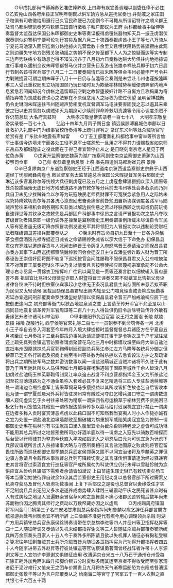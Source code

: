 <!-- { "loadSidebar": true } -->
　　○甲戌礼部尚书傅瀚奏乞准住俸养疾  上曰卿有疾宜善调理以副委任俸不必住○乙亥免山西各府州县正官明年朝觐以供军饷方急从巡抚官奏也  并勋戚之家庄田子粒俱有司收徵给用遵行已久官民称便已为定例今不可輙从所谓诏特许之顺义群王及驸马都尉樊凯奏乞将钦赐庄田自行徵收子粒户部议为王府  兵科都给事中屈伸等奏监督太监苗达保国公朱晖都御史史琳等奏谍报得虏氊帐器物知天兵一振丑虏潜伏据奏则似边警稍宁便可论功行赏矣及据八月二十狭西奏报虏酋小王子等七八万骑从宁夏花马池深入固原迄南分路抢掠火光营盘数十余里又且埋伏阻路势甚猖獗由此观之则边疆失守地方伤残关狭动摇之势朝不保夕传至都下人人为之惊疑而达等实专制三边声势联络少有动息岂得不知又况各于八月初六日奏称达贼大势俱往内地抢掠调度行事难以遥制佥议朱晖领都督马仪并京营头目及游击张雄李祥统兵即于初六日启行节制各该将官兵部于八月二十二日覆奏贼情已拟朱晖等俱会韦州必能申严号令并力剿贼捷音可期岂期朱晖于八月十一日仍与苗逵等会奏则是未尝赴韦州也谨按逵晖琳三人受此重权罔思立功报国顾乃玩日愒时互为欺蔽榆林贼势稍缓便谓奔窜内地声息紧急若罔闻知况今虏帐之遗留即前空剿之故智堕彼奸计略不自惭方且称捣巢为奇绩指弃物为畏威若律诛心之法罪在不原但念用人之际权为使过伏望  圣明留神独断仍令史琳同朱晖速往韦州随贼声势相度机宜督调军马屯驻要害固我之志以遏其来乘彼之归以击其惰务以虏贼殄灭为期庶可少赎前罪命降敕切责逵等令用心调度杀贼不许仍前怠玩  大名府天鼓鸣
　　大明孝宗敬皇帝实录卷一百七十八
　大明孝宗敬皇帝实录卷一百七十九
　　弘治十四年九月丙子朔日食  镇远侯顾溥襄城伯李鄌以日食救护入礼部中门为缉事官校所奏溥等上疏引罪宥之  录辽东义州等处杀贼功官军给赏有差  广东钦州地震有声如雷
　　○丁丑工部覆奏礼科都给事中甯举等所言恤军士事谓今边境未宁而各处工役不息军士嗟怨恐一旦用之不得其力请赐裁省如京师东岳庙及都城隍庙之役此固在于得己者宜暂停止从之  是日晓刻南京老人星见于丙位色赤黄
　　○戊寅升监察御史魏英为湖广按察司副使南京监察御史萧渊为山西按察司佥事
　　○己卯  孝恭章皇后忌辰  上祭  奉先殿遣驸马都尉崔元祭  景陵
　　○辛巳复除南京广东道监察御史王经于江西道南京狭西道监察御史宗彝于山西道经丁忧服阙彝病痊也  敕监督军务太监苗逵总兵保国公朱晖提督军务右都御史史琳近该多官奏称尔等统领大兵征剿虏寇已及五月之上虏寇愈肆猖獗拥众深入固原等处杀掠蹂躏殆无虚日地方残破道路不通节敕尔等分兵前去韦州等处会各截杀而乃拥兵自卫未见少挫贼锋佥以尔等为玩寇殃民老师费财罪不可宽朕念紧急用人之际姑未深究特降敕切责尔等其各洗心涤虑励志奋勇痛省前咎勉图自新协谋调度各路军马随贼声势往来相机会剿务期殄灭丑类以解边民倒悬之苦以纾朕西顾之忧毋或仍前玩愒自速罪愆等其钦承之故敕先是兵部固户科部事中徐昂之言请严冒报功次之禁凡夺取首级冒功者降原职一级仍调外差操至是监察御史王用奏谓事例所载未尽请自令军民人等有犯者虽无级可降亦照冒功例发遣充军其将领犯为人冒报功次以违制论受财枉法者降级调卫差操兵部覆奏从之
　　○癸未时有旨命自初九日至十一日各办斋醮茶食攒盘酒饭光禄寺据近日减省之命请赐停免减省以示大信于下命免办  初保昌县君仪宾罗胜以邀庶客货与人忿闻击碎晋王令牌复入府怒骂晋王奏请治之而保昌县君亦奏办其事下山西巡抚都察院魏绅验问会会迁安县主仪宾潘玺尝诈取人财为晋王所奏诬告王崇信奸回将图不轨复下巡抚按官会问胜屡鞫不服保昌县君又入公府喧兢玺匿不对薄晋王屡奏愬狱久不决乃复以情奏且言按察使柳应辰蔑视宗室承勘不公命大理寺右寺丞吴一贯锦衣卫指挥叶广往讯以闻至是一贯等还奏言胜以细故辄入晋府恶詈不畏  祖训宜比骂祖父母律玺诈取人财暨将晋王诬奏又匿不就狱宜比告祖父母诬者律各绞决不待时但宗室仪宾事起小忿律无正条况县君县主尚存固所未忍若拟革职为民似又太轻请候  圣裁且劾保昌县君轻出阃内辄至公门喧竞理当戒责柳应辰勘事迟延亦宜逮问刑部覆奏命罗胜潘玺姑禁锢以俟保昌县君令晋王严加戒谕柳应辰下巡按御史逮问之  初府部等衙门以狭西地震泉涌之变  上言请革传升军官不允至是以山西同日地震复请革传升军官周璋等二百八十九人得旨俱仍旧令后除特旨传升外敢有夤缘乞升者许诸司纠举治罪
　　○甲申重阳节免百官宴  汝王将之国诣  长陵  献陵  景陵  裕陵  茂陵行礼  西宁侯等官宋礼等二百七十一员朝参不到命罚俸各一月  北虏小王子卒自去冬入河套至今年四月入境大肆掳掠时监督提督总兵诸臣方在宁夏自五月初至闰七月奏报才三至兵部策边事急急请遣便核其事于是令锦衣卫千户牟斌往斌还上疏先具列会镇巡官访察者谓虏聚营花马池三月中时拆墙攻墩至四月大举自盐池直扺韦州固原掳掠总兵官郭鞫傅钊延绥副总兵吴江参江左方马隆等各统兵分御之但粮草已乏虽各行转运及招商上纳至韦州等处数为贼杀掠以去急宜设法方护之及疏诸将出兵之期所统军马之数并密访数事以闻一谓盐池萌城正当贼冲诸将不久驻于此有警乃于百里驰赴所以人马供困如七月都指挥杨琳遇贼于固原黑城兵千余人皆没八月初虏过盐池杨玉神英郭鞫傅钊吴江率众追击战复不利京营都指挥金玉又为所杀盐池驲至花马池道路为之不通金虽称入套难必其不复来乞精选将三四人专驻盐池萌城等处一谓诸边仓埸空虚军士皆采草饲马马多瘦损益以其所收皆折色故也乞自后皆收本色为便一谓宁夏孤悬河外兵将皆驻灵州常有贼过河夺舡乞增兵渡口守之一谓虏数遣细人窥伺虚实乞于乡村往来处密为稽察一谓狭西各府运粮草于榆林劳费不赀民困已极乞行有司宽恤免其他役一谓传报边情驿传多以赢马给付迟误机宜宜行禁止一谓虏在边者多称入贡时宴赏薄恶点虏以此藉口固不可知然我当宴夷人时小人作毙亦诚有之宜为处置一谓盐池北边墩墙颓败至揭破裙为旗重损军威贻笑虏寇宜急为修制一谓都御史史琳在榆林时有书生献策曰里入腹里宜令兵截杀否则持老营之虚皆可成功琳不能用其总兵所过之地皆预撽所司办好酒羊鹿以待一谓虏之入寇先以骑数百哨探而后台营以行师律其为整肃今秋直入平凉如蹈无人之境恐后曰元为可忧宜急为计虑下兵部议谓斌所言虏入杀掠诸事大略与守臣所奏相符其言盐池固原之败此则将官逗留畏怯所致而巡抚都御史周季麟总兵武定侯郑英又匿不以闻宜治诸将及季麟英之罪但边事方急请且令戴罪从事监督总兵则可降敕切责之其言驿传惧事请逮治经过驿递官吏其言将官过索酒食宜行巡抚等官严戒所属勿为科敛供应仍行朱晖以雪耻殄贼为念供应宜从俭约且辑部下需索者余请皆如斌议  上曰苗逵朱晖史琳已有敕切责矣杨玉等本当重治姑使待罪自效余如议其后监察御史王用纪功复以总督官部下所过需索又私卖夺获马及冒他人斩虏功数事闻  上复下兵部议之是役也总督官以夤缘受任才实不足制度且兵出无纪又多次避遂养成虏势肆入蹂践三辅震动平庆之民死者甚众时有人有过虏经之地见人发遍野索冒宿草风吹之旋舞莫不痛心诸郡民苦转输后数年尚未苏而物价因之腾贵其师行之费动以万数帑藏亦因之以虚焉
　　○丙戌赐周府镇国将军同金□□嫡第三子名曰安渴甘肃副总兵都指挥同知鲁麟以疾乞辞任兵部言麟方统领游兵赴韦州御虏宜不听所辞  上曰鲁麟不准更代有疾今用心调理领兵杀贼  时湖广方用兵镇守总兵官永康侯徐锜奏请带在京总旗李进等四人并岳州等卫指挥赵昇等四十二人随征听调又奏请以失机未结都指挥谢文等三人暂随征杀贼兵部覆奏锜所统兵四万余原奏头目家人十五人今于奏外多所陈请且欲以失机罪人随征必有狥私受嘱之毙况往年征剿苗贼其土兵所杀贼首皆为随征各卫指挥买为己功得升都指挥者四五十人今随李进带去外赵昇等行彼处镇巡等官访察谋勇著闻曾经战阵者许带十人李源谢文等三人宜勿许李源谢文俱随征应用  改漕运京仓米五十八万石于通州仓州受每石除正耗外加免晒米四升扣脚价银五分时夏秋多雨其运至京者不得收受而至张家湾者厄于泥泞难行又值亲王之团车价踊贵且九月将终天气渐寒运船恐为东阻总督漕运都御史张敷华等以为言户部覆奏从之  给南海口等官守了官军五千一百人衣鞋之直共银七千六百五十两
